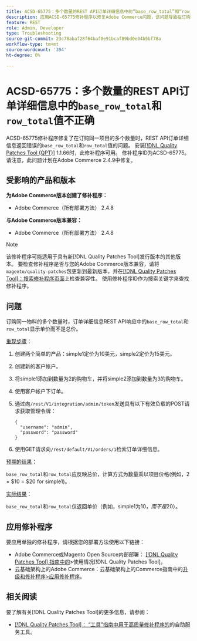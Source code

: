 ```yaml
---
title: ACSD-65775：多个数量的REST API订单详细信息中的“base_row_total”和“row_total”值不正确
description: 应用ACSD-65775修补程序以修复Adobe Commerce问题，该问题导致在订购同一物料的多个数量时，REST API订单详细信息返回错误的“base_row_total”和“row_total”值。
feature: REST
role: Admin, Developer
type: Troubleshooting
source-git-commit: 23c78abaf28f64baf0e91bcaf89bd0e34b5bf78a
workflow-type: tm+mt
source-wordcount: '394'
ht-degree: 0%

---
```



# ACSD-65775：多个数量的REST API订单详细信息中的`base_row_total`和`row_total`值不正确

ACSD-65775修补程序修复了在订购同一项目的多个数量时，REST API订单详细信息返回错误的`base_row_total`和`row_total`值的问题。 安装[[!DNL Quality Patches Tool (QPT)]](/help/tools/quality-patches-tool/quality-patches-tool-to-self-serve-quality-patches.md) 1.1.66时，此修补程序可用。 修补程序ID为ACSD-65775。 请注意，此问题计划在Adobe Commerce 2.4.9中修复。

## 受影响的产品和版本

**为Adobe Commerce版本创建了修补程序：**

* Adobe Commerce（所有部署方法） 2.4.8

**与Adobe Commerce版本兼容：**

* Adobe Commerce（所有部署方法） 2.4.8

>[!NOTE]
>
>该修补程序可能适用于具有新[!DNL Quality Patches Tool]发行版本的其他版本。 要检查修补程序是否与您的Adobe Commerce版本兼容，请将`magento/quality-patches`包更新到最新版本，并在[[!DNL Quality Patches Tool]：搜索修补程序页面](https://experienceleague.adobe.com/tools/commerce-quality-patches/index.html)上检查兼容性。 使用修补程序ID作为搜索关键字来查找修补程序。

## 问题

订购同一物料的多个数量时，订单详细信息REST API响应中的`base_row_total`和`row_total`显示单价而不是总价。

<u>重现步骤</u>：

1. 创建两个简单的产品：simple1定价为10美元，simple2定价为15美元。
1. 创建新的客户帐户。
1. 将simple1添加到数量为2的购物车，并将simple2添加到数量为3的购物车。
1. 使用客户帐户下订单。
1. 通过向`/rest/V1/integration/admin/token`发送具有以下有效负载的POST请求获取管理令牌：

   ```
   {
     "username": "admin",
     "password": "password"
   }
   ```

1. 使用GET请求向`/rest/default/V1/orders/1`检索订单详细信息。

<u>预期的结果</u>：

`base_row_total`和`row_total`应反映总价，计算方式为数量乘以项目价格(例如，2 × $10 = $20 for simple1)。

<u>实际结果</u>：

`base_row_total`和`row_total`仅返回单价（例如，simple1为$10，而不是$20）。

## 应用修补程序

要应用单独的修补程序，请根据您的部署方法使用以下链接：

* Adobe Commerce或Magento Open Source内部部署： [[!DNL Quality Patches Tool] 指南中的](/help/tools/quality-patches-tool/usage.md)>使用情况[!DNL Quality Patches Tool]。
* 云基础架构上的Adobe Commerce：云基础架构上的Commerce指南中的[升级和修补程序>应用修补程序](https://experienceleague.adobe.com/docs/commerce-cloud-service/user-guide/develop/upgrade/apply-patches.html)。

## 相关阅读

要了解有关[!DNL Quality Patches Tool]的更多信息，请参阅：

* [[!DNL Quality Patches Tool]： “工具”指南中用于高质量修补程序的](/help/tools/quality-patches-tool/quality-patches-tool-to-self-serve-quality-patches.md)的自助服务工具。
